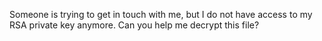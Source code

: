 Someone is trying to get in touch with me, but I do not have access to my RSA private key anymore. Can you help me decrypt this file?

